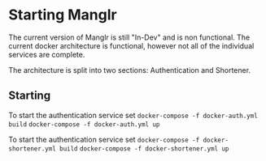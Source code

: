 # Starting Manglr

The current version of Manglr is still "In-Dev" and is non functional. The current docker architecture is functional, however not all of the individual services are complete.

The architecture is split into two sections: Authentication and Shortener.

## Starting
To start the authentication service set
`docker-compose -f docker-auth.yml build`
`docker-compose -f docker-auth.yml up`

To start the authentication service set
`docker-compose -f docker-shortener.yml build`
`docker-compose -f docker-shortener.yml up`


